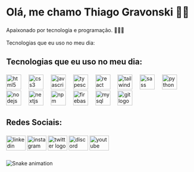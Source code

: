 <h1 align="left">Olá, me chamo Thiago Gravonski 👋🏻</h1>

###

<p align="left">Apaixonado por tecnologia e programação. 👊🏼🔥<br><br>Tecnologias que eu uso no meu dia:</p>

###

<h2 align="left">Tecnologias que eu uso no meu dia:</h2>

###

<div align="left">
  <img src="https://cdn.jsdelivr.net/gh/devicons/devicon/icons/html5/html5-original.svg" height="40" alt="html5 logo"  />
  <img width="12" />
  <img src="https://cdn.jsdelivr.net/gh/devicons/devicon/icons/css3/css3-original.svg" height="40" alt="css3 logo"  />
  <img width="12" />
  <img src="https://cdn.jsdelivr.net/gh/devicons/devicon/icons/javascript/javascript-original.svg" height="40" alt="javascript logo"  />
  <img width="12" />
  <img src="https://cdn.jsdelivr.net/gh/devicons/devicon/icons/typescript/typescript-original.svg" height="40" alt="typescript logo"  />
  <img width="12" />
  <img src="https://cdn.jsdelivr.net/gh/devicons/devicon/icons/react/react-original.svg" height="40" alt="react logo"  />
  <img width="12" />
  <img src="https://cdn.jsdelivr.net/gh/devicons/devicon/icons/tailwindcss/tailwindcss-original-wordmark.svg" height="40" alt="tailwindcss logo"  />
  <img width="12" />
  <img src="https://cdn.jsdelivr.net/gh/devicons/devicon/icons/sass/sass-original.svg" height="40" alt="sass logo"  />
  <img width="12" />
  <img src="https://cdn.jsdelivr.net/gh/devicons/devicon/icons/python/python-original.svg" height="40" alt="python logo"  />
  <img width="12" />
  <img src="https://cdn.jsdelivr.net/gh/devicons/devicon/icons/nodejs/nodejs-original.svg" height="40" alt="nodejs logo"  />
  <img width="12" />
  <img src="https://cdn.jsdelivr.net/gh/devicons/devicon/icons/nextjs/nextjs-original.svg" height="40" alt="nextjs logo"  />
  <img width="12" />
  <img src="https://cdn.jsdelivr.net/gh/devicons/devicon/icons/npm/npm-original-wordmark.svg" height="40" alt="npm logo"  />
  <img width="12" />
  <img src="https://cdn.jsdelivr.net/gh/devicons/devicon/icons/firebase/firebase-plain.svg" height="40" alt="firebase logo"  />
  <img width="12" />
  <img src="https://cdn.jsdelivr.net/gh/devicons/devicon/icons/mysql/mysql-original.svg" height="40" alt="mysql logo"  />
  <img width="12" />
  <img src="https://cdn.jsdelivr.net/gh/devicons/devicon/icons/git/git-original.svg" height="40" alt="git logo"  />
</div>

###

<h2 align="left">Redes Sociais:</h2>

###

<div align="left">
  <img src="https://raw.githubusercontent.com/maurodesouza/profile-readme-generator/master/src/assets/icons/social/linkedin/default.svg" width="52" height="40" alt="linkedin logo"  />
  <img src="https://raw.githubusercontent.com/maurodesouza/profile-readme-generator/master/src/assets/icons/social/instagram/default.svg" width="52" height="40" alt="instagram logo"  />
  <img src="https://raw.githubusercontent.com/maurodesouza/profile-readme-generator/master/src/assets/icons/social/twitter/default.svg" width="52" height="40" alt="twitter logo"  />
  <img src="https://raw.githubusercontent.com/maurodesouza/profile-readme-generator/master/src/assets/icons/social/discord/default.svg" width="52" height="40" alt="discord logo"  />
  <img src="https://raw.githubusercontent.com/maurodesouza/profile-readme-generator/master/src/assets/icons/social/youtube/default.svg" width="52" height="40" alt="youtube logo"  />
</div>

###

<img src="https://raw.githubusercontent.com/TGCodinhoto/TGCodinhoto/output/snake.svg" alt="Snake animation" />

###
